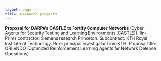 ```yaml
---
layout: page
title: Research projects
---
```


**Proposal for DARPA’s CASTLE to Fortify Computer Networks** (Cyber Agents for Security Testing and Learning Environments (CASTLE)).
[link](https://www.darpa.mil/news-events/2022-10-24). Prime contractor: Siemens research Princeton. Subcontract: KTH Royal Institute of Technology. Role: principal investigator from KTH. Proposal title: ORLANDO (Optimized Reinforcement Learning Agents for Network Defense Operations).
